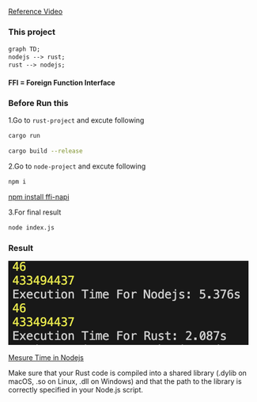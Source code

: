 [Reference Video](https://youtu.be/kkc2Z_PI8E8?si=PWL1KIniwGUYXO-j)

### This project
```mermaid
graph TD;
nodejs --> rust;
rust --> nodejs;
```

#### FFI = Foreign Function Interface

### Before Run this

1.Go to `rust-project` and excute following
```bash
cargo run
```
```bash
cargo build --release
```
2.Go to `node-project` and excute following
```bash
npm i
```
[npm install ffi-napi](https://www.npmjs.com/package/ffi-napi?activeTab=readme)

3.For final result
```bash
node index.js
```

### Result
![Test Image](/images/result.png)

[Mesure Time in Nodejs](https://dev.to/saranshk/how-to-measure-javascript-execution-time-5h2#:~:text=The%20easiest%20way%20to%20track,the%20difference%20of%20the%20two.)

Make sure that your Rust code is compiled into a shared library (.dylib on macOS, .so on Linux, .dll on Windows) and that the path to the library is correctly specified in your Node.js script.
